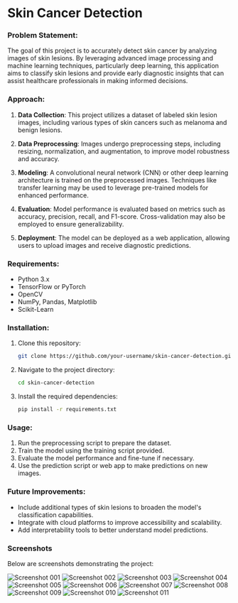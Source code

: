 
# Skin Cancer Detection

### Problem Statement:
The goal of this project is to accurately detect skin cancer by analyzing images of skin lesions. By leveraging advanced image processing and machine learning techniques, particularly deep learning, this application aims to classify skin lesions and provide early diagnostic insights that can assist healthcare professionals in making informed decisions.

### Approach:
1. **Data Collection**: This project utilizes a dataset of labeled skin lesion images, including various types of skin cancers such as melanoma and benign lesions.
   
2. **Data Preprocessing**: Images undergo preprocessing steps, including resizing, normalization, and augmentation, to improve model robustness and accuracy.
   
3. **Modeling**: A convolutional neural network (CNN) or other deep learning architecture is trained on the preprocessed images. Techniques like transfer learning may be used to leverage pre-trained models for enhanced performance.

4. **Evaluation**: Model performance is evaluated based on metrics such as accuracy, precision, recall, and F1-score. Cross-validation may also be employed to ensure generalizability.

5. **Deployment**: The model can be deployed as a web application, allowing users to upload images and receive diagnostic predictions.

### Requirements:
- Python 3.x
- TensorFlow or PyTorch
- OpenCV
- NumPy, Pandas, Matplotlib
- Scikit-Learn

### Installation:
1. Clone this repository:
   ```bash
   git clone https://github.com/your-username/skin-cancer-detection.git
   ```
2. Navigate to the project directory:
   ```bash
   cd skin-cancer-detection
   ```
3. Install the required dependencies:
   ```bash
   pip install -r requirements.txt
   ```

### Usage:
1. Run the preprocessing script to prepare the dataset.
2. Train the model using the training script provided.
3. Evaluate the model performance and fine-tune if necessary.
4. Use the prediction script or web app to make predictions on new images.



### Future Improvements:
- Include additional types of skin lesions to broaden the model's classification capabilities.
- Integrate with cloud platforms to improve accessibility and scalability.
- Add interpretability tools to better understand model predictions.



### Screenshots

Below are screenshots demonstrating the project:

![Screenshot 001](Screenshots/001.png)
![Screenshot 002](Screenshots/002.png)
![Screenshot 003](Screenshots/003.png)
![Screenshot 004](Screenshots/004.png)
![Screenshot 005](Screenshots/005.png)
![Screenshot 006](Screenshots/006.png)
![Screenshot 007](Screenshots/007.png)
![Screenshot 008](Screenshots/008.png)
![Screenshot 009](Screenshots/009.png)
![Screenshot 010](Screenshots/010.png)
![Screenshot 011](Screenshots/011.png)